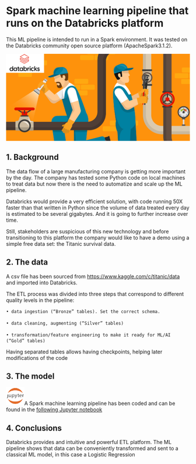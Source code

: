 ﻿# Spark machine learning pipeline that runs on the Databricks platform

This ML pipeline is intended to run in a Spark environment. It was tested on the Databricks community open source platform (ApacheSpark3.1.2).

![datapipeline](9892.jpg)

## 1. Background
The data flow of a large manufacturing company is getting more important by the day. The company has tested some Python code on local machines to treat data but now there is the need to automatize and scale up the ML pipeline. 

Databricks would provide a very efficient solution, with code running 50X faster than that written in Python since the volume of data treated every day is estimated to be several gigabytes. And it is going to further increase over time. 

Still, stakeholders are suspicious of this new technology and before transitioning to this platform the company would like to have a demo using a simple free data set: the Titanic survival data.

## 2. The data
A csv file has been  sourced from https://www.kaggle.com/c/titanic/data and imported into Databricks.

The ETL process was divided into three steps that correspond to different quality levels in the pipeline: 

    • data ingestion (“Bronze” tables). Set the correct schema.
    
    • data cleaning, augmenting (“Silver” tables)
    
    • transformation/feature engineering to make it ready for ML/AI (“Gold” tables)
    

Having separated tables allows having checkpoints, helping later modifications of the code

## 3. The model
 
![jupyter](jupyter.png)A Spark machine learning pipeline has been coded and can be found in the [following Jupyter notebook](https://github.com/opsabarsec/titanic_on_databricks/blob/master/04-ML_pipeline.ipynb)


## 4. Conclusions 
Databricks provides and intuitive and powerful ETL platform. The ML pipeline shows that data can be conveniently transformed and sent to a classical ML model, in this case a Logistic Regression
